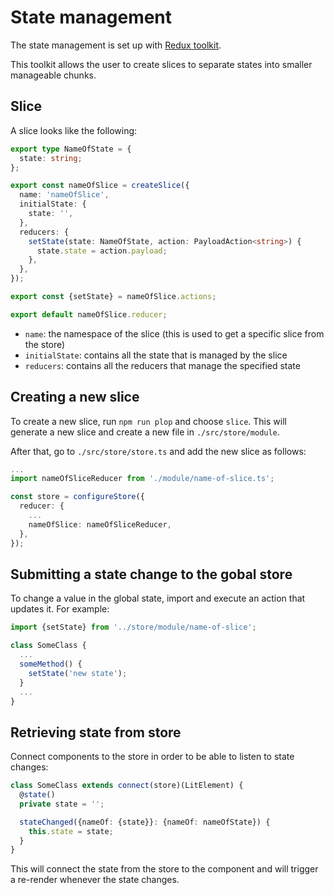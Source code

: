# State management

The state management is set up with [Redux toolkit](https://redux.js.org/tutorials/typescript-quick-start).

This toolkit allows the user to create slices to separate states into smaller manageable chunks.

## Slice

A slice looks like the following:

```typescript
export type NameOfState = {
  state: string;
};

export const nameOfSlice = createSlice({
  name: 'nameOfSlice',
  initialState: {
    state: '',
  },
  reducers: {
    setState(state: NameOfState, action: PayloadAction<string>) {
      state.state = action.payload;
    },
  },
});

export const {setState} = nameOfSlice.actions;

export default nameOfSlice.reducer;
```

- `name`: the namespace of the slice (this is used to get a specific slice from the store)
- `initialState`: contains all the state that is managed by the slice
- `reducers`: contains all the reducers that manage the specified state

## Creating a new slice

To create a new slice, run `npm run plop` and choose `slice`. This will generate a new slice and create a new file in `./src/store/module`.

After that, go to `./src/store/store.ts` and add the new slice as follows:

```typescript
...
import nameOfSliceReducer from './module/name-of-slice.ts';

const store = configureStore({
  reducer: {
    ...
    nameOfSlice: nameOfSliceReducer,
  },
});
```

## Submitting a state change to the gobal store

To change a value in the global state, import and execute an action that updates it. For example:

```typescript
import {setState} from '../store/module/name-of-slice';

class SomeClass {
  ...
  someMethod() {
    setState('new state');
  }
  ...
}
```

## Retrieving state from store

Connect components to the store in order to be able to listen to state changes:

```typescript
class SomeClass extends connect(store)(LitElement) {
  @state()
  private state = '';

  stateChanged({nameOf: {state}}: {nameOf: nameOfState}) {
    this.state = state;
  }
}
```

This will connect the state from the store to the component and will trigger a re-render whenever the state changes.

